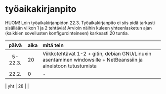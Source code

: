 # työaikakirjanpito

HUOM! Loin työaikakirjanpidon 22.3. Työaikakirjanpito ei siis pidä tarkasti sisällään viikon 1 ja 2 tehtäviä! Arvioin näihin
kuleen yhteenlasketun ajan (kaikkien sovellusten konfigurointeineen) karkeasti 20 tuntia.



| päivä  | aika | mitä tein  |
| :----: |:-----| :-----|
| 5-22.3.| 20    | Viikkotehtävät 1-2 + gitin, debian GNU/Linuxin asentaminen windowsille + NetBeanssiin ja aineistoon tutustumista|
| 22.2.  | 0    | - |

| yht    | 28   | | 
